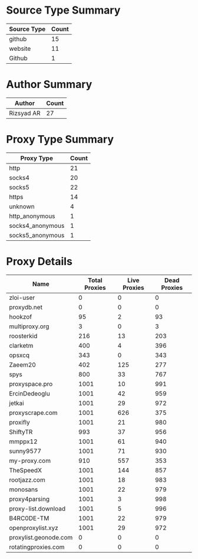 # Source Type Summary

| Source Type | Count |
|-------------|-------|
| github | 15 |
| website | 11 |
| Github | 1 |


# Author Summary

| Author | Count |
|--------|-------|
| Rizsyad AR | 27 |


# Proxy Type Summary

| Proxy Type | Count |
|------------|-------|
| http | 21 |
| socks4 | 20 |
| socks5 | 22 |
| https | 14 |
| unknown | 4 |
| http_anonymous | 1 |
| socks4_anonymous | 1 |
| socks5_anonymous | 1 |


# Proxy Details

| Name | Total Proxies | Live Proxies | Dead Proxies |
|------|---------------|--------------|---------------|
| zloi-user | 0 | 0 | 0 |
| proxydb.net | 0 | 0 | 0 |
| hookzof | 95 | 2 | 93 |
| multiproxy.org | 3 | 0 | 3 |
| roosterkid | 216 | 13 | 203 |
| clarketm | 400 | 4 | 396 |
| opsxcq | 343 | 0 | 343 |
| Zaeem20 | 402 | 125 | 277 |
| spys | 800 | 33 | 767 |
| proxyspace.pro | 1001 | 10 | 991 |
| ErcinDedeoglu | 1001 | 42 | 959 |
| jetkai | 1001 | 29 | 972 |
| proxyscrape.com | 1001 | 626 | 375 |
| proxifly | 1001 | 21 | 980 |
| ShiftyTR | 993 | 37 | 956 |
| mmppx12 | 1001 | 61 | 940 |
| sunny9577 | 1001 | 71 | 930 |
| my-proxy.com | 910 | 557 | 353 |
| TheSpeedX | 1001 | 144 | 857 |
| rootjazz.com | 1001 | 18 | 983 |
| monosans | 1001 | 22 | 979 |
| proxy4parsing | 1001 | 3 | 998 |
| proxy-list.download | 1001 | 5 | 996 |
| B4RC0DE-TM | 1001 | 22 | 979 |
| openproxylist.xyz | 1001 | 29 | 972 |
| proxylist.geonode.com | 0 | 0 | 0 |
| rotatingproxies.com | 0 | 0 | 0 |
